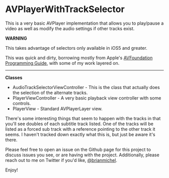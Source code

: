 AVPlayerWithTrackSelector
=========================

This is a very basic AVPlayer implementation that allows you to play/pause a video
as well as modify the audio settings if other tracks exist.

**WARNING**

This takes advantage of selectors only available in iOS5 and greater.

This was quick and dirty, borrowing mostly from Apple's 
[AVFoundation Programming Guide](http://developer.apple.com/library/ios/#DOCUMENTATION/AudioVideo/Conceptual/AVFoundationPG/Articles/02_Playback.html#//apple_ref/doc/uid/TP40010188-CH3-SW2), with some of my work
layered on.

-------
**Classes**

* AudioTrackSelectorViewController - This is the class that actually does the selection of the alternate tracks.
* PlayerViewController - A very basic playback view controller with some controls.
* PlayerView - Standard AVPlayerLayer view.

There's some interesting things that seem to happen with the tracks in that you'll see doubles of each subtitle track listed. One of the tracks will be listed as a forced sub track with a reference pointing to the other track it seems. I haven't tracked down exactly what this is, but just be aware it's there.

Please feel free to open an issue on the Github page for this project to discuss issues you see, or are having with the project. Additionally, please reach out to me on Twitter if you'd like, [@brianmichel](http://www.twitter.com/brianmichel).

Enjoy!